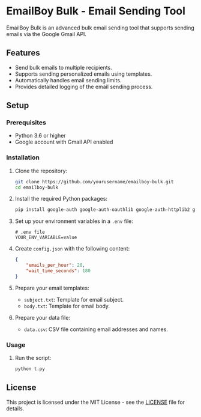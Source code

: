 # EmailBoy Bulk - Email Sending Tool

EmailBoy Bulk is an advanced bulk email sending tool that supports sending emails via the Google Gmail API. 

## Features
- Send bulk emails to multiple recipients.
- Supports sending personalized emails using templates.
- Automatically handles email sending limits.
- Provides detailed logging of the email sending process.

## Setup

### Prerequisites
- Python 3.6 or higher
- Google account with Gmail API enabled

### Installation

1. Clone the repository:
    ```sh
    git clone https://github.com/yourusername/emailboy-bulk.git
    cd emailboy-bulk
    ```

2. Install the required Python packages:
    ```sh
    pip install google-auth google-auth-oauthlib google-auth-httplib2 google-api-python-client python-dotenv
    ```

3. Set up your environment variables in a `.env` file:
    ```
    # .env file
    YOUR_ENV_VARIABLE=value
    ```

4. Create `config.json` with the following content:
    ```json
    {
        "emails_per_hour": 20,
        "wait_time_seconds": 180
    }
    ```

5. Prepare your email templates:
    - `subject.txt`: Template for email subject.
    - `body.txt`: Template for email body.

6. Prepare your data file:
    - `data.csv`: CSV file containing email addresses and names.

### Usage

1. Run the script:
    ```sh
    python t.py
    ```

## License

This project is licensed under the MIT License - see the [LICENSE](LICENSE) file for details.
